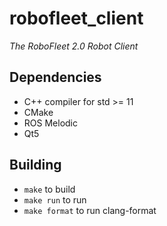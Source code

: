 # robofleet_client

*The RoboFleet 2.0 Robot Client*

## Dependencies

* C++ compiler for std >= 11
* CMake
* ROS Melodic
* Qt5

## Building

* `make` to build
* `make run` to run
* `make format` to run clang-format
